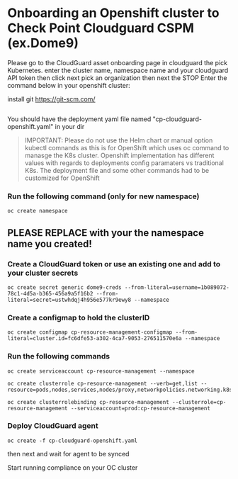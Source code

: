 # Onboarding an Openshift cluster to Check Point Cloudguard CSPM (ex.Dome9)


Please go to the CloudGuard asset onboarding page in cloudguard the pick Kubernetes. enter the cluster name, namespace name and your cloudguard API token then click next pick an organization then next the STOP Enter the command below in your openshift cluster:

install git
https://git-scm.com/

```

```

You should have the deployment yaml file named "cp-cloudguard-openshift.yaml" in your dir

> IMPORTANT: Please do not use the Helm chart or manual option kubectl comnands as this is for OpenShift which uses oc command to manasge the K8s cluster. Openshift implementation has different values with regards to deployments config paramaters vs traditional K8s. The deployment file and some other commands had to be customized for OpenShift

### Run the following command (only for new namespace)

```
oc create namespace
```

## PLEASE REPLACE with your the namespace name you created!

### Create a CloudGuard token or use an existing one and add to your cluster secrets

```
oc create secret generic dome9-creds --from-literal=username=1b089072-78c1-4d5a-b365-456a9a5f16b2 --from-literal=secret=ustwhdqj4h956e577kr9ewy8 --namespace
```

### Create a configmap to hold the clusterID

```
oc create configmap cp-resource-management-configmap --from-literal=cluster.id=fc6dfe53-a302-4ca7-9053-276511570e6a --namespace
```

### Run the following commands

```
oc create serviceaccount cp-resource-management --namespace
```

```
oc create clusterrole cp-resource-management --verb=get,list --resource=pods,nodes,services,nodes/proxy,networkpolicies.networking.k8s.io,ingresses.extensions,podsecuritypolicies,roles,rolebindings,clusterroles,clusterrolebindings,serviceaccounts,namespaces
```
```
oc create clusterrolebinding cp-resource-management --clusterrole=cp-resource-management --serviceaccount=prod:cp-resource-management
```



### Deploy CloudGuard agent

```
oc create -f cp-cloudguard-openshift.yaml
```

then next and wait for agent to be synced

Start running compliance on your OC cluster
